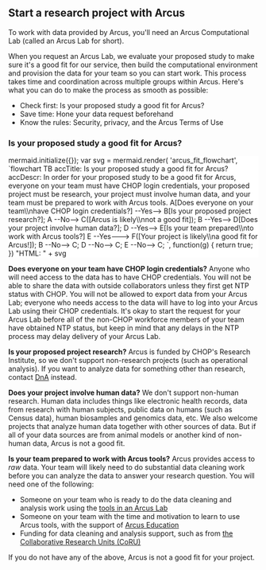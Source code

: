 <!--
author:   Arcus Education
email:    arcus-support@chop.edu
version:  0.0.0
language: en
narrator: US English Female
title: Arcus Quickstart

link:  https://cdn.jsdelivr.net/gh/arcus/Arcus_Labs_Orientation@main/assets/styles.css
link:  https://cdn.jsdelivr.net/gh/arcus/education_modules@main/assets/styles.css
script: https://kit.fontawesome.com/83b2343bd4.js
script: https://cdn.jsdelivr.net/npm/mermaid@9.4.3/dist/mermaid.min.js
-->

## Start a research project with Arcus

To work with data provided by Arcus, you'll need an Arcus Computational Lab (called an Arcus Lab for short).

When you request an Arcus Lab, we evaluate your proposed study to make sure it's a good fit for our service, then build the computational environment and provision the data for your team so you can start work. 
This process takes time and coordination across multiple groups within Arcus. 
Here's what you can do to make the process as smooth as possible: 

- Check first: Is your proposed study a good fit for Arcus?
- Save time: Hone your data request beforehand
- Know the rules: Security, privacy, and the Arcus Terms of Use

### Is your proposed study a good fit for Arcus?

<div style = "background-color:white;">

<script style="display: block" run-once="true" modify="false">
mermaid.initialize({});

var svg = mermaid.render(
'arcus_fit_flowchart',
`flowchart TB
 accTitle: Is your proposed study a good fit for Arcus?
 accDescr: In order for your proposed study to be a good fit for Arcus, everyone on your team must have CHOP login credentials, your proposed project must be research, your project must involve human data, and your team must be prepared to work with Arcus tools. 
  A[Does everyone on your team\\nhave CHOP login credentials?] --Yes--> B[Is your proposed project research?];
  A --No--> C([Arcus is likely\\nnot a good fit]);
  B --Yes--> D[Does your project involve human data?];
  D --Yes--> E[Is your team prepared\\nto work with Arcus tools?]
  E --Yes---> F([Your project is likely\\na good fit for Arcus!]);
  B --No--> C;
  D --No--> C;
  E --No--> C;
`,
function(g) {
    return true;
})

"HTML: " + svg
</script>

</div>

**Does everyone on your team have CHOP login credentials?**
Anyone who will need access to the data has to have CHOP credentials. 
You will not be able to share the data with outside collaborators unless they first get NTP status with CHOP.
You will not be allowed to export data from your Arcus Lab; everyone who needs access to the data will have to log into your Arcus Lab using their CHOP credentials. 
It's okay to start the request for your Arcus Lab before all of the non-CHOP workforce members of your team have obtained NTP status, but keep in mind that any delays in the NTP process may delay delivery of your Arcus Lab. 

**Is your proposed project research?**
Arcus is funded by CHOP's Research Institute, so we don't support non-research projects (such as operational analysis). 
If you want to analyze data for something other than research, contact [DnA]() instead. 

**Does your project involve human data?**
We don't support non-human research. 
Human data includes things like electronic health records, data from research with human subjects, public data on humans (such as Census data), human biosamples and genomics data, etc.
We also welcome projects that analyze human data together with other sources of data. 
But if all of your data sources are from animal models or another kind of non-human data, Arcus is not a good fit.

**Is your team prepared to work with Arcus tools?**
Arcus provides access to *raw* data.
Your team will likely need to do substantial data cleaning work before you can analyze the data to answer your research question. 
You will need one of the following: 

- Someone on your team who is ready to do the data cleaning and analysis work using the [tools in an Arcus Lab]()
- Someone on your team with the time and motivation to learn to use Arcus tools, with the support of [Arcus Education]()
- Funding for data cleaning and analysis support, such as from [the Collaborative Research Units (CoRU)]()

If you do not have any of the above, Arcus is not a good fit for your project.

